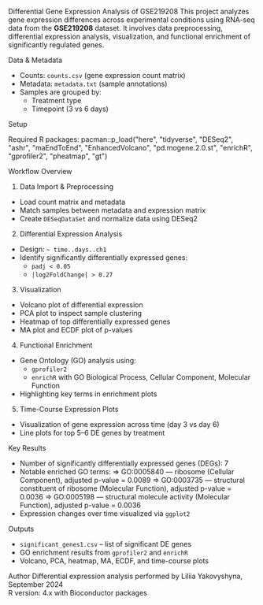 Differential Gene Expression Analysis of GSE219208
This project analyzes gene expression differences across experimental conditions using RNA-seq data from the **GSE219208** dataset. It involves data preprocessing, differential expression analysis, visualization, and functional enrichment of significantly regulated genes.

Data & Metadata

- Counts: `counts.csv` (gene expression count matrix)  
- Metadata: `metadata.txt` (sample annotations)  
- Samples are grouped by:
  - Treatment type
  - Timepoint (3 vs 6 days)

Setup

Required R packages:
pacman::p_load("here", "tidyverse", "DESeq2", "ashr", "maEndToEnd", "EnhancedVolcano",
               "pd.mogene.2.0.st", "enrichR", "gprofiler2", "pheatmap", "gt")


Workflow Overview

1. Data Import & Preprocessing
- Load count matrix and metadata
- Match samples between metadata and expression matrix
- Create `DESeqDataSet` and normalize data using DESeq2

2. Differential Expression Analysis
- Design: `~ time..days..ch1`
- Identify significantly differentially expressed genes:
  - `padj < 0.05`
  - `|log2FoldChange| > 0.27`

3. Visualization
- Volcano plot of differential expression
- PCA plot to inspect sample clustering
- Heatmap of top differentially expressed genes
- MA plot and ECDF plot of p-values

4. Functional Enrichment
- Gene Ontology (GO) analysis using:
  - `gprofiler2`
  - `enrichR` with GO Biological Process, Cellular Component, Molecular Function
- Highlighting key terms in enrichment plots

5. Time-Course Expression Plots
- Visualization of gene expression across time (day 3 vs day 6)
- Line plots for top 5–6 DE genes by treatment


Key Results
- Number of significantly differentially expressed genes (DEGs): 7
- Notable enriched GO terms: 
=> GO:0005840 — ribosome (Cellular Component), adjusted p-value = 0.0089
=> GO:0003735 — structural constituent of ribosome (Molecular Function), adjusted p-value = 0.0036
=> GO:0005198 — structural molecule activity (Molecular Function), adjusted p-value = 0.0036
- Expression changes over time visualized via `ggplot2`

Outputs
- `significant_genes1.csv` – list of significant DE genes
- GO enrichment results from `gprofiler2` and `enrichR`
- Volcano, PCA, heatmap, MA, ECDF, and time-course plots

Author
Differential expression analysis performed by Liliia Yakovyshyna, September 2024  
R version: 4.x with Bioconductor packages


